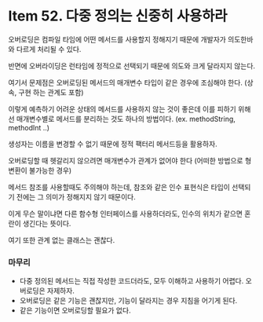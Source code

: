 # Item 52. 다중 정의는 신중히 사용하라

오버로딩은 컴파일 타임에 어떤 메서드를 사용할지 정해지기 때문에 개발자가 의도한바와 다르게 처리될 수 있다.

반면에 오버라이딩은 런타임에 정적으로 선택되기 때문에 의도와 크게 달라지지 않는다.

여기서 문제점은 오버로딩된 메서드의 매개변수 타입이 같은 경우에 조심해야 한다. (상속, 구현 하는 관계도 포함)

이렇게 예측하기 어려운 상태의 메서드를 사용하지 않는 것이 좋은데 이를 피하기 위해선 매개변수별로 메서드를 분리하는 것도 하나의 방법이다. (ex. methodString, methodInt ..)

생성자는 이름을 변경할 수 없기 때문에 정적 팩터리 메서드등을 활용하자.

오버로딩할 때 헷갈리지 않으려면 매개변수가 관계가 없어야 한다 (어떠한 방법으로 형변환이 불가능한 경우)

메서드 참조를 사용할때도 주의해야 하는데, 참조와 같은 인수 표현식은 타입이 선택되기 전에는 그 의미가 정해지지 않기 때문이다.

이게 무슨 말이냐면 다른 함수형 인터페이스를 사용하더라도, 인수의 위치가 같으면 혼란이 생긴다는 뜻이다.

여기 또한 관계 없는 클래스는 괜찮다.

### 마무리

- 다중 정의된 메서드는 직접 작성한 코드더라도, 모두 이해하고 사용하기 어렵다. 오버로딩은 자제하자.
- 오버로딩은 같은 기능은 괜찮지만, 기능이 달라지는 경우 지침을 어기게 된다.
- 같은 기능이면 오버로딩할 필요가 없다.
